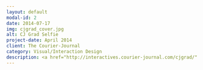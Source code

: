 ```yaml
---
layout: default
modal-id: 2
date: 2014-07-17
img: cjgrad_cover.jpg
alt: CJ Grad Selfie
project-date: April 2014
client: The Courier-Journal
category: Visual/Interaction Design
description: <a href="http://interactives.courier-journal.com/cjgrad/" target="_blank">See what we launched!</a></br><div class = "portfolio-desc"><h3>Concept Overview</h3><p>The CJ Grad Selfie project is a user generated content mobile-first photo gallery that pulls in user’s photos from Instagram that use &#35;CJgradSelfie. A user is then randomly selected to win a weekend pass to Forecastle.</p><h3>Challenge</h3><p>The Courier-Journal wanted a way to increase awareness of their Instagram account and encourage people to follow the Courier-Journal Instagram account.</p><h3>Process</h3><h4>Brainstorm</h4><p>I co-lead brainstorming sessions with stakeholders to discuss what sort of digital product would best meet their business challenge. We discussed options for scraping both Twitter and Instragram photos that use the &#35;CJgradSelfie, but ultimately it was decided that they wanted to focus solely on Instagram.</p><h4>Sketch</h4><p>Coming out of the brainstorm sessions I knew that since we were focusing primarily on Instagram photos, this experience should be mobile-first. This is because while Twitter has an ability to upload content from both mobile and desktop platforms, Instagram (without using special tools as a work-around) is primarily a mobile product.<h4>Lo-Fi Wireframes/Task Flow</h4><p>During this phase my goal was to define basic UI layouts and the red routes of the user. Due to time constraints and input from stakeholders we decided to create the desktop version first and circle back to the mobile version after the desktop launch.<h4>Hi-Fi Mock up</h4><p>I created high-fidelity mockups at several key interaction points. For this project, I even created an animation that displayed the animation elements and transitions that the user would encounter during use of the product. Our developer then started coding the interactive based on our discussions of usability, the low fidelity wireframes and these higher fidelity mockups. I would have preferred that we create lower fidelity prototypes and completed task analysis usability testing, however, time constraints did not allow it.</p></p><img src="../img/portfolio/cjgrad_hi-fi_01.jpg" class="img-responsive img-centered" alt"CJgrad Hi-Fi 01"><img src="../img/portfolio/cjgrad_hi-fi_02.jpg" class="img-responsive img-centered" alt"CJgrad Hi-Fi 02"><img src="../img/portfolio/cjgrad_hi-fi_03.jpg" class="img-responsive img-centered" alt"CJgrad Hi-Fi 03"><video src= "../img/portfolio/CJgrad_mobileDesign.m4v" class="img-responsive img-centered" controls poster="../img/portfolio/cjgrad_hi-fi_01.jpg"></video><h4>Launch</h4><p>We launched a beta version of the site in order to get the ball rolling before the majority of schools in the area have their graduation ceremonies. The plan is to implement some of the finer designer elements (animation, designed transitions, etc.) once, and if, this project picks up momentum. If the stakeholders decide to continue development of the project I will perform usability testing. This order of the design process is not ideal. I would prefer to create rapid low-fidelity prototypes of the product and let user feedback inform design decisions, but we do what time/budget allows.</p><h3>Results</h3><p>We're still rolling out and promoting the project. I will update this section once we have some viable results.</p></div>
---
```

